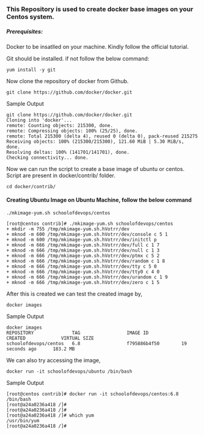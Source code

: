 ### This Repository is used to create docker base images on your Centos system.

##### Prerequisites:

Docker to be insatlled on your machine. Kindly follow the official tutorial.

Git should be installed. if not follow the below command:

```
yum install -y git
```

Now clone the repository of docker from Github.

```
git clone https://github.com/docker/docker.git
```

Sample Output

```
git clone https://github.com/docker/docker.git
Cloning into 'docker'...
remote: Counting objects: 215300, done.
remote: Compressing objects: 100% (25/25), done.
remote: Total 215300 (delta 4), reused 0 (delta 0), pack-reused 215275
Receiving objects: 100% (215300/215300), 121.60 MiB | 5.30 MiB/s, done.
Resolving deltas: 100% (141701/141701), done.
Checking connectivity... done.
```

Now we can run the script to create a base image of ubuntu or centos. Script are present in docker/contrib/ folder.

```
cd docker/contrib/
```

#### Creating Ubuntu Image on Ubuntu Machine, follow the below command

```
./mkimage-yum.sh schoolofdevops/centos
```

```
[root@centos contrib]# ./mkimage-yum.sh schoolofdevops/centos
+ mkdir -m 755 /tmp/mkimage-yum.sh.hVotrr/dev
+ mknod -m 600 /tmp/mkimage-yum.sh.hVotrr/dev/console c 5 1
+ mknod -m 600 /tmp/mkimage-yum.sh.hVotrr/dev/initctl p
+ mknod -m 666 /tmp/mkimage-yum.sh.hVotrr/dev/full c 1 7
+ mknod -m 666 /tmp/mkimage-yum.sh.hVotrr/dev/null c 1 3
+ mknod -m 666 /tmp/mkimage-yum.sh.hVotrr/dev/ptmx c 5 2
+ mknod -m 666 /tmp/mkimage-yum.sh.hVotrr/dev/random c 1 8
+ mknod -m 666 /tmp/mkimage-yum.sh.hVotrr/dev/tty c 5 0
+ mknod -m 666 /tmp/mkimage-yum.sh.hVotrr/dev/tty0 c 4 0
+ mknod -m 666 /tmp/mkimage-yum.sh.hVotrr/dev/urandom c 1 9
+ mknod -m 666 /tmp/mkimage-yum.sh.hVotrr/dev/zero c 1 5
```

After this is created we can test the created image by,

```
docker images
```

Sample Output

```
docker images
REPOSITORY              TAG                 IMAGE ID            CREATED             VIRTUAL SIZE
schoolofdevops/centos   6.8                 f795886b4f50        19 seconds ago      183.2 MB
```

We can also try accessing the image,

```
docker run -it schoolofdevops/ubuntu /bin/bash
```

Sample Output

```
[root@centos contrib]# docker run -it schoolofdevops/centos:6.8 /bin/bash
[root@a24a0236a418 /]#
[root@a24a0236a418 /]#
[root@a24a0236a418 /]# which yum
/usr/bin/yum
[root@a24a0236a418 /]#
```
